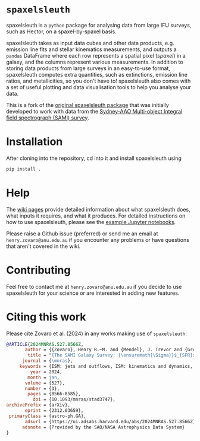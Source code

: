 # `spaxelsleuth`

spaxelsleuth is a `python` package for analysing data from large IFU surveys, such as Hector, on a spaxel-by-spaxel basis. 

spaxelsleuth takes as input data cubes and other data products, e.g. emission line fits and stellar kinematics measurements, and outputs a `pandas` DataFrame where each row represents a spatial pixel (*spaxel*) in a galaxy, and the columns represent various measurements. In addition to storing data products from large surveys in an easy-to-use format, spaxelsleuth computes extra quantities, such as extinctions, emission line ratios, and metallicities, so you don't have to! spaxelsleuth also comes with a set of useful plotting and data visualisation tools to help you analyse your data. 

This is a fork of the [original spaxelsleuth package](https://github.com/hzovaro/spaxelsleuth) that was initially developed to work with data from the [Sydney-AAO Multi-object Integral field spectrograph (SAMI) survey](http://sami-survey.org/).

# Installation

After cloning into the repository, cd into it and install spaxelsleuth using 
```sh
pip install .
```

# Help 
The [wiki pages](https://github.com/hzovaro/spaxelsleuth/wiki) provide detailed information about what spaxelsleuth does, what inputs it requires, and what it produces. 
For detailed instructions on how to use spaxelsleuth, please see the [example Jupyter notebooks](https://github.com/hzovaro/spaxelsleuth/tree/main/examples).

Please raise a Github issue (preferred) or send me an email at `henry.zovaro@anu.edu.au` if you encounter any problems or have questions that aren't covered in the wiki. 

# Contributing
Feel free to contact me at `henry.zovaro@anu.edu.au` if you decide to use spaxelsleuth for your science or are interested in adding new features.

# Citing this work
Please cite Zovaro et al. (2024) in any works making use of `spaxelsleuth`:
```bibtex
@ARTICLE{2024MNRAS.527.8566Z,
       author = {{Zovaro}, Henry R.~M. and {Mendel}, J. Trevor and {Groves}, Brent and {Kewley}, Lisa J. and {Colless}, Matthew and {Ristea}, Andrei and {Cortese}, Luca and {Oh}, Sree and {D'Eugenio}, Francesco and {Croom}, Scott M. and {L{\'o}pez-S{\'a}nchez}, {\'A}ngel R. and {van de Sande}, Jesse and {Brough}, Sarah and {Medling}, Anne M. and {Bland-Hawthorn}, Joss and {Bryant}, Julia J.},
        title = "{The SAMI Galaxy Survey: {\ensuremath{\Sigma}}$_{SFR}$ drives the presence of complex emission-line profiles in star-forming galaxies}",
      journal = {\mnras},
     keywords = {ISM: jets and outflows, ISM: kinematics and dynamics, galaxies: ISM, Astrophysics - Astrophysics of Galaxies},
         year = 2024,
        month = jan,
       volume = {527},
       number = {3},
        pages = {8566-8585},
          doi = {10.1093/mnras/stad3747},
archivePrefix = {arXiv},
       eprint = {2312.03659},
 primaryClass = {astro-ph.GA},
       adsurl = {https://ui.adsabs.harvard.edu/abs/2024MNRAS.527.8566Z},
      adsnote = {Provided by the SAO/NASA Astrophysics Data System}
}
```
